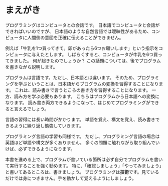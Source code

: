 まえがき
=======

プログラミングはコンピュータとの会話です。
日本語でコンピュータと会話ができればいいのですが、
日本語のような自然言語では曖昧性があるため、コンピュータに人間側の意図を正確に伝えることができません。

例えば「牛乳を1つ買ってきて。卵があったら6つお願いします」という指示をコンピュータに与えたとします。
しばらくすると、コンピュータが牛乳を6つ買ってきました。
何が起きたのでしょうか？
この話題については、後でプログラムを書きながら説明します。

プログラムは言語です。ただし、日本語とは違います。
そのため、プログラミングを学ぶということは、日本語からプログラムの変換を習得することになります。
これは、読み書きで言うところの書き方を習得することになります。
一方、読み方を学ぶ必要もあります。
こちらはプログラムから日本語への変換になります。
読み書き両方できるようになって、はじめてプログラミングができると言えるでしょう。

言語の習得には長い時間がかかります。
単語を覚え、構文を覚え、読み書きできるように繰り返し勉強していきます。

プログラミング言語の学習も同様です。
ただし、プログラミング言語の場合は英語ほど単語や構文が多くありません。
多くの問題に触れながら取り組んでいけば、必ずできるようになります。

本書を進める上で、プログラムが書いている箇所は必ず自分でプログラムを書いて実行することを強く勧めます。
特に、「確認しましょう」「やってみましょう」と書いてあるところは、書きましょう。
プログラミングは**技術**です。見ているだけでは身につきません。手を動かして覚えるようにしましょう。

